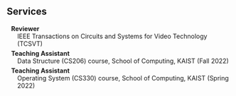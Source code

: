 ## Services

<h4 style="margin:0 10px 0;">Reviewer</h4>

<ul style="margin:0 0 5px;">
  <autocolor>IEEE Transactions on Circuits and Systems for Video Technology (TCSVT)</autocolor>
</ul>

<h4 style="margin:0 10px 0;">Teaching Assistant</h4>

<ul style="margin:0 0 5px;">
  <autocolor>Data Structure (CS206) course, School of Computing, KAIST (Fall 2022)</autocolor>
</ul>


<h4 style="margin:0 10px 0;">Teaching Assistant</h4>

<ul style="margin:0 0 5px;">
  <autocolor>Operating System (CS330) course, School of Computing, KAIST (Spring 2022)</autocolor>
</ul>

<!-- <h4 style="margin:0 10px 0;">Journal Reviewers</h4>

<ul style="margin:0 0 20px;">
  <li><a href="https://www.computer.org/csdl/journal/tp"><autocolor>IEEE Transactions on Pattern Analysis and Machine Intelligence (TPAMI)</autocolor></a></li>
  <li><a href="https://www.springer.com/journal/11263"><autocolor>International Journal of Computer Vision (IJCV)</autocolor></a></li>
</ul> -->